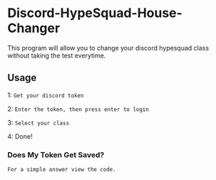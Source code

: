 # Discord-HypeSquad-House-Changer
This program will allow you to change your discord hypesquad class without taking the test everytime.

## Usage
1: `Get your discord token`

2: `Enter the token, then press enter to login`

3: `Select your class`

4: Done!

### Does My Token Get Saved?
``For a simple answer view the code.``
